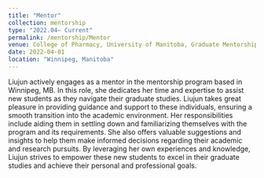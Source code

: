 ```yaml
---
title: "Mentor"
collection: mentorship
type: "2022.04– Current"
permalink: /mentorship/Mentor
venue: College of Pharmacy, University of Manitoba, Graduate Mentorship Program
date: 2022-04-01
location: "Winnipeg, Manitoba"
---
```


Liujun actively engages as a mentor in the mentorship program based in Winnipeg, MB. In this role, she dedicates her time and expertise to assist new students as they navigate their graduate studies. Liujun takes great pleasure in providing guidance and support to these individuals, ensuring a smooth transition into the academic environment. Her responsibilities include aiding them in settling down and familiarizing themselves with the program and its requirements. She also offers valuable suggestions and insights to help them make informed decisions regarding their academic and research pursuits. By leveraging her own experiences and knowledge, Liujun strives to empower these new students to excel in their graduate studies and achieve their personal and professional goals. 
